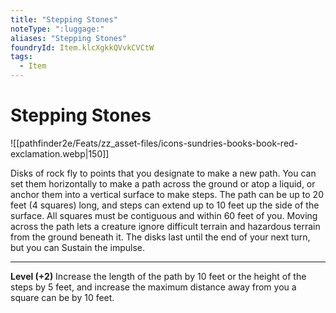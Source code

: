 ```yaml
---
title: "Stepping Stones"
noteType: ":luggage:"
aliases: "Stepping Stones"
foundryId: Item.klcXgkkQVvkCVCtW
tags:
  - Item
---
```


# Stepping Stones
![[pathfinder2e/Feats/zz_asset-files/icons-sundries-books-book-red-exclamation.webp|150]]

Disks of rock fly to points that you designate to make a new path. You can set them horizontally to make a path across the ground or atop a liquid, or anchor them into a vertical surface to make steps. The path can be up to 20 feet (4 squares) long, and steps can extend up to 10 feet up the side of the surface. All squares must be contiguous and within 60 feet of you. Moving across the path lets a creature ignore difficult terrain and hazardous terrain from the ground beneath it. The disks last until the end of your next turn, but you can Sustain the impulse.

* * *

**Level (+2)** Increase the length of the path by 10 feet or the height of the steps by 5 feet, and increase the maximum distance away from you a square can be by 10 feet.
